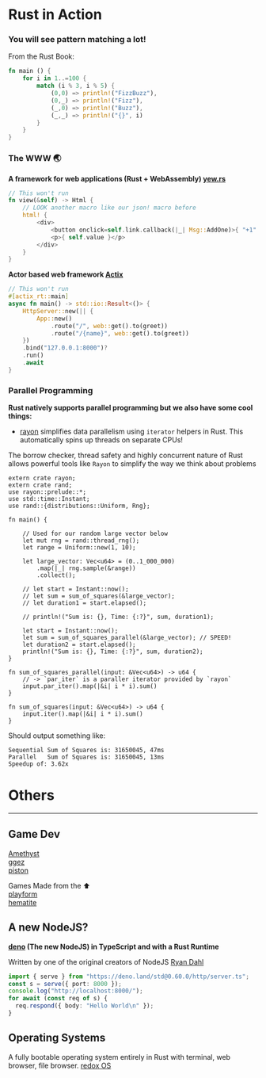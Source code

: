 # Rust in Action

### You will see pattern matching a lot!

From the Rust Book:

```rust
fn main () {
    for i in 1..=100 {
        match (i % 3, i % 5) {
            (0,0) => println!("FizzBuzz"),
            (0,_) => println!("Fizz"),
            (_,0) => println!("Buzz"),
            (_,_) => println!("{}", i)
        }
    }
}
```

### The WWW 🌏

**A framework for web applications (Rust + WebAssembly) [yew.rs](https://yew.rs/)**

```rust
// This won't run
fn view(&self) -> Html {
    // LOOK another macro like our json! macro before
    html! {
        <div>
            <button onclick=self.link.callback(|_| Msg::AddOne)>{ "+1" }</button>
            <p>{ self.value }</p>
        </div>
    }
}
```

**Actor based web framework [Actix](https://actix.rs/)**

```rust
// This won't run
#[actix_rt::main]
async fn main() -> std::io::Result<()> {
    HttpServer::new(|| {
        App::new()
            .route("/", web::get().to(greet))
            .route("/{name}", web::get().to(greet))
    })
    .bind("127.0.0.1:8000")?
    .run()
    .await
}
```

### Parallel Programming

**Rust natively supports parallel programming but we also have some cool things:**

- [rayon](https://github.com/rayon-rs/rayon) simplifies data parallelism using `iterator` helpers in Rust. This automatically spins up threads on separate CPUs!

The borrow checker, thread safety and highly concurrent nature of Rust allows powerful tools like `Rayon` to simplify the way we think about problems

```rust,editable
extern crate rayon;
extern crate rand;
use rayon::prelude::*;
use std::time::Instant;
use rand::{distributions::Uniform, Rng};

fn main() {

    // Used for our random large vector below
    let mut rng = rand::thread_rng();
    let range = Uniform::new(1, 10);

    let large_vector: Vec<u64> = (0..1_000_000)
        .map(|_| rng.sample(&range))
        .collect();

    // let start = Instant::now();
    // let sum = sum_of_squares(&large_vector);
    // let duration1 = start.elapsed();
    
    // println!("Sum is: {}, Time: {:?}", sum, duration1);
    
    let start = Instant::now();
    let sum = sum_of_squares_parallel(&large_vector); // SPEED!
    let duration2 = start.elapsed();
    println!("Sum is: {}, Time: {:?}", sum, duration2);
}

fn sum_of_squares_parallel(input: &Vec<u64>) -> u64 {
    // -> `par_iter` is a paraller iterator provided by `rayon`
    input.par_iter().map(|&i| i * i).sum()
}

fn sum_of_squares(input: &Vec<u64>) -> u64 {
    input.iter().map(|&i| i * i).sum()
}
```

Should output something like:

```
Sequential Sum of Squares is: 31650045, 47ms
Parallel   Sum of Squares is: 31650045, 13ms
Speedup of: 3.62x
```

# Others
---
## Game Dev

[Amethyst](https://amethyst.rs)  
[ggez](https://ggez.rs)  
[piston](https://www.piston.rs) 

Games Made from the ⬆️  
[playform](https://github.com/bfops/playform)  
[hematite](https://github.com/PistonDevelopers/hematite)


## A new NodeJS? 

**[deno](https://deno.land/) (The new NodeJS) in TypeScript and with a Rust Runtime**

Written by one of the original creators of NodeJS [Ryan Dahl](https://en.wikipedia.org/wiki/Ryan_Dahl)

```typescript
import { serve } from "https://deno.land/std@0.60.0/http/server.ts";
const s = serve({ port: 8000 });
console.log("http://localhost:8000/");
for await (const req of s) {
  req.respond({ body: "Hello World\n" });
}
```

## Operating Systems

A fully bootable operating system entirely in Rust with terminal, web browser, file browser.
[redox OS](https://www.redox-os.org/)
